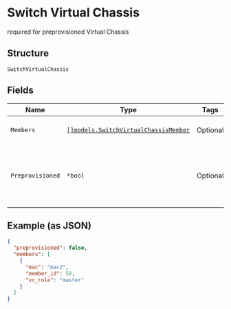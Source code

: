 
# Switch Virtual Chassis

required for preprovisioned Virtual Chassis

## Structure

`SwitchVirtualChassis`

## Fields

| Name | Type | Tags | Description |
|  --- | --- | --- | --- |
| `Members` | [`[]models.SwitchVirtualChassisMember`](../../doc/models/switch-virtual-chassis-member.md) | Optional | list of Virtual Chassis members |
| `Preprovisioned` | `*bool` | Optional | to configure whether the VC is preprovisioned or nonprovisioned<br>**Default**: `false` |

## Example (as JSON)

```json
{
  "preprovisioned": false,
  "members": [
    {
      "mac": "mac2",
      "member_id": 58,
      "vc_role": "master"
    }
  ]
}
```

